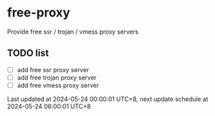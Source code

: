 
# free-proxy
Provide free ssr / trojan / vmess proxy servers


## TODO list
- [ ] add free ssr proxy server
- [ ] add free trojan proxy server
- [ ] add free vmess proxy server

Last updated at 2024-05-24 00:00:01 UTC+8, next update schedule at 2024-05-24 06:00:01 UTC+8

